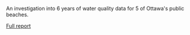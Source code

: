 An investigation into 6 years of water quality data for 5 of Ottawa's public beaches.

[Full report](https://nicholas512.github.io/swimmR/output.html)
